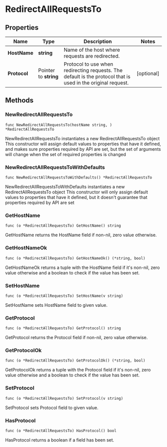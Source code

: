 # RedirectAllRequestsTo

## Properties

|Name | Type | Description | Notes|
|------------ | ------------- | ------------- | -------------|
|**HostName** | **string** | Name of the host where requests are redirected. | |
|**Protocol** | Pointer to **string** | Protocol to use when redirecting requests. The default is the protocol that is used in the original request. | [optional] |

## Methods

### NewRedirectAllRequestsTo

`func NewRedirectAllRequestsTo(hostName string, ) *RedirectAllRequestsTo`

NewRedirectAllRequestsTo instantiates a new RedirectAllRequestsTo object
This constructor will assign default values to properties that have it defined,
and makes sure properties required by API are set, but the set of arguments
will change when the set of required properties is changed

### NewRedirectAllRequestsToWithDefaults

`func NewRedirectAllRequestsToWithDefaults() *RedirectAllRequestsTo`

NewRedirectAllRequestsToWithDefaults instantiates a new RedirectAllRequestsTo object
This constructor will only assign default values to properties that have it defined,
but it doesn't guarantee that properties required by API are set

### GetHostName

`func (o *RedirectAllRequestsTo) GetHostName() string`

GetHostName returns the HostName field if non-nil, zero value otherwise.

### GetHostNameOk

`func (o *RedirectAllRequestsTo) GetHostNameOk() (*string, bool)`

GetHostNameOk returns a tuple with the HostName field if it's non-nil, zero value otherwise
and a boolean to check if the value has been set.

### SetHostName

`func (o *RedirectAllRequestsTo) SetHostName(v string)`

SetHostName sets HostName field to given value.


### GetProtocol

`func (o *RedirectAllRequestsTo) GetProtocol() string`

GetProtocol returns the Protocol field if non-nil, zero value otherwise.

### GetProtocolOk

`func (o *RedirectAllRequestsTo) GetProtocolOk() (*string, bool)`

GetProtocolOk returns a tuple with the Protocol field if it's non-nil, zero value otherwise
and a boolean to check if the value has been set.

### SetProtocol

`func (o *RedirectAllRequestsTo) SetProtocol(v string)`

SetProtocol sets Protocol field to given value.

### HasProtocol

`func (o *RedirectAllRequestsTo) HasProtocol() bool`

HasProtocol returns a boolean if a field has been set.


